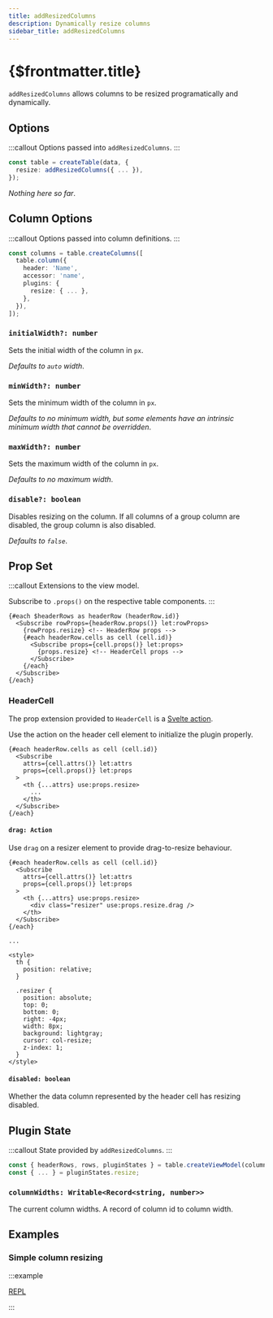 ```yaml
---
title: addResizedColumns
description: Dynamically resize columns
sidebar_title: addResizedColumns
---
```


<script>
  import { useHljs } from '$lib/utils/useHljs';
  useHljs('ts');
</script>

# {$frontmatter.title}

`addResizedColumns` allows columns to be resized programatically and dynamically.

## Options

:::callout
Options passed into `addResizedColumns`.
:::

```ts {3}
const table = createTable(data, {
  resize: addResizedColumns({ ... }),
});
```

_Nothing here so far_.

## Column Options

:::callout
Options passed into column definitions.
:::

```ts {7}
const columns = table.createColumns([
  table.column({
    header: 'Name',
    accessor: 'name',
    plugins: {
      resize: { ... },
    },
  }),
]);
```

### `initialWidth?: number`

Sets the initial width of the column in `px`.

_Defaults to `auto` width_.

### `minWidth?: number`

Sets the minimum width of the column in `px`.

_Defaults to no minimum width, but some elements have an intrinsic minimum width that cannot be overridden_.

### `maxWidth?: number`

Sets the maximum width of the column in `px`.

_Defaults to no maximum width_.

### `disable?: boolean`

Disables resizing on the column. If all columns of a group column are disabled, the group column is also disabled.

_Defaults to `false`_.

## Prop Set

:::callout
Extensions to the view model.

Subscribe to `.props()` on the respective table components.
:::

```svelte
{#each $headerRows as headerRow (headerRow.id)}
  <Subscribe rowProps={headerRow.props()} let:rowProps>
    {rowProps.resize} <!-- HeaderRow props -->
    {#each headerRow.cells as cell (cell.id)}
      <Subscribe props={cell.props()} let:props>
        {props.resize} <!-- HeaderCell props -->
      </Subscribe>
    {/each}
  </Subscribe>
{/each}
```

### HeaderCell

The prop extension provided to `HeaderCell` is a [Svelte action](https://svelte.dev/tutorial/actions).

Use the action on the header cell element to initialize the plugin properly.

```svelte {7}
{#each headerRow.cells as cell (cell.id)}
  <Subscribe
    attrs={cell.attrs()} let:attrs
    props={cell.props()} let:props
  >
    <th {...attrs} use:props.resize>
      ...
    </th>
  </Subscribe>
{/each}
```

#### `drag: Action`

Use `drag` on a resizer element to provide drag-to-resize behaviour.

```svelte {7}
{#each headerRow.cells as cell (cell.id)}
  <Subscribe
    attrs={cell.attrs()} let:attrs
    props={cell.props()} let:props
  >
    <th {...attrs} use:props.resize>
      <div class="resizer" use:props.resize.drag />
    </th>
  </Subscribe>
{/each}

...

<style>
  th {
    position: relative;
  }

  .resizer {
    position: absolute;
    top: 0;
    bottom: 0;
    right: -4px;
    width: 8px;
    background: lightgray;
    cursor: col-resize;
    z-index: 1;
  }
</style>
```

#### `disabled: boolean`

Whether the data column represented by the header cell has resizing disabled.

## Plugin State

:::callout
State provided by `addResizedColumns`.
:::

```ts {3}
const { headerRows, rows, pluginStates } = table.createViewModel(columns);
const { ... } = pluginStates.resize;
```

### `columnWidths: Writable<Record<string, number>>`

The current column widths. A record of column id to column width.

## Examples

### Simple column resizing

:::example

[REPL](https://svelte.dev/repl/92bc4b46e18342038666ad314cefb5de?version=3.48.0)

<script>
  import SimpleResizedColumnsDemo from './SimpleResizedColumnsDemo.svelte'
</script>
<SimpleResizedColumnsDemo />

:::
